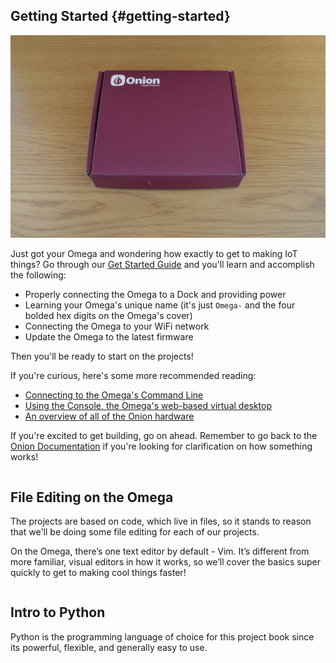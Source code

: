 ## Getting Started {#getting-started}

![Onion Shipment Box](./img/unbox-0-in-box.jpg)

Just got your Omega and wondering how exactly to get to making IoT things? Go through our [Get Started Guide](https://onion.io/getstarted) and you'll learn and accomplish the following:

* Properly connecting the Omega to a Dock and providing power
* Learning your Omega's unique name (it's just `Omega-` and the four bolded hex digits on the Omega's cover)
* Connecting the Omega to your WiFi network
* Update the Omega to the latest firmware

Then you'll be ready to start on the projects!

If you're curious, here's some more recommended reading:

* [Connecting to the Omega's Command Line](https://docs.onion.io/omega2-docs/connecting-to-the-omega-terminal.html)
* [Using the Console, the Omega's web-based virtual desktop](https://docs.onion.io/omega2-docs/the-console.html)
* [An overview of all of the Onion hardware](https://docs.onion.io/omega2-docs/hardware-overview.html)

If you're excited to get building, go on ahead. Remember to go back to the [Onion Documentation](https://docs.onion.io) if you're looking for clarification on how something works!


<!-- command line/using linux -->
```{r child = './the-command-line.md'}
```

## File Editing on the Omega

The projects are based on code, which live in files, so it stands to reason that we'll be doing some file editing for each of our projects.

On the Omega, there’s one text editor by default - Vim. It’s different from more familiar, visual editors in how it works, so we’ll cover the basics super quickly to get to making cool things faster!

```{r child = '../../Kit-Guides/shared/intro/creating-files-content.md'}
```


## Intro to Python

Python is the programming language of choice for this project book since its powerful, flexible, and generally easy to use.

```{r child = '../../Kit-Guides/shared/intro/python-intro-content.md'}
```
